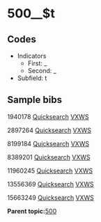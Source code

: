 # 500\_\_$t

## Codes

-   Indicators
    -   First: \_
    -   Second: \_
-   Subfield: t

## Sample bibs

1940178 [Quicksearch](https://search.library.yale.edu/catalog/1940178) [VXWS](http://prodorbis.library.yale.edu:7014/vxws/GetHoldingsService?bibId=1940178)

2897264 [Quicksearch](https://search.library.yale.edu/catalog/2897264) [VXWS](http://prodorbis.library.yale.edu:7014/vxws/GetHoldingsService?bibId=2897264)

8199184 [Quicksearch](https://search.library.yale.edu/catalog/8199184) [VXWS](http://prodorbis.library.yale.edu:7014/vxws/GetHoldingsService?bibId=8199184)

8389201 [Quicksearch](https://search.library.yale.edu/catalog/8389201) [VXWS](http://prodorbis.library.yale.edu:7014/vxws/GetHoldingsService?bibId=8389201)

11960245 [Quicksearch](https://search.library.yale.edu/catalog/11960245) [VXWS](http://prodorbis.library.yale.edu:7014/vxws/GetHoldingsService?bibId=11960245)

13556369 [Quicksearch](https://search.library.yale.edu/catalog/13556369) [VXWS](http://prodorbis.library.yale.edu:7014/vxws/GetHoldingsService?bibId=13556369)

15663249 [Quicksearch](https://search.library.yale.edu/catalog/15663249) [VXWS](http://prodorbis.library.yale.edu:7014/vxws/GetHoldingsService?bibId=15663249)

**Parent topic:**[500](../../tags/500/500.md)

